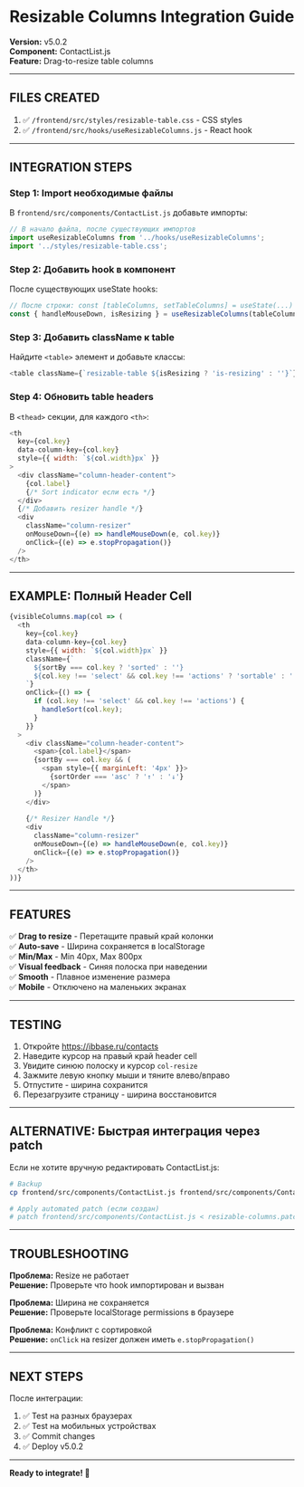 # Resizable Columns Integration Guide

**Version:** v5.0.2  
**Component:** ContactList.js  
**Feature:** Drag-to-resize table columns  

---

## FILES CREATED

1. ✅ `/frontend/src/styles/resizable-table.css` - CSS styles
2. ✅ `/frontend/src/hooks/useResizableColumns.js` - React hook

---

## INTEGRATION STEPS

### Step 1: Import необходимые файлы

В `frontend/src/components/ContactList.js` добавьте импорты:

```javascript
// В начало файла, после существующих импортов
import useResizableColumns from '../hooks/useResizableColumns';
import '../styles/resizable-table.css';
```

### Step 2: Добавить hook в компонент

После существующих useState hooks:

```javascript
// После строки: const [tableColumns, setTableColumns] = useState(...)
const { handleMouseDown, isResizing } = useResizableColumns(tableColumns, setTableColumns);
```

### Step 3: Добавить className к table

Найдите `<table>` элемент и добавьте классы:

```javascript
<table className={`resizable-table ${isResizing ? 'is-resizing' : ''}`}>
```

### Step 4: Обновить table headers

В `<thead>` секции, для каждого `<th>`:

```javascript
<th 
  key={col.key}
  data-column-key={col.key}
  style={{ width: `${col.width}px` }}
>
  <div className="column-header-content">
    {col.label}
    {/* Sort indicator если есть */}
  </div>
  {/* Добавить resizer handle */}
  <div 
    className="column-resizer"
    onMouseDown={(e) => handleMouseDown(e, col.key)}
    onClick={(e) => e.stopPropagation()}
  />
</th>
```

---

## EXAMPLE: Полный Header Cell

```javascript
{visibleColumns.map(col => (
  <th 
    key={col.key}
    data-column-key={col.key}
    style={{ width: `${col.width}px` }}
    className={`
      ${sortBy === col.key ? 'sorted' : ''}
      ${col.key !== 'select' && col.key !== 'actions' ? 'sortable' : ''}
    `}
    onClick={() => {
      if (col.key !== 'select' && col.key !== 'actions') {
        handleSort(col.key);
      }
    }}
  >
    <div className="column-header-content">
      <span>{col.label}</span>
      {sortBy === col.key && (
        <span style={{ marginLeft: '4px' }}>
          {sortOrder === 'asc' ? '↑' : '↓'}
        </span>
      )}
    </div>
    
    {/* Resizer Handle */}
    <div 
      className="column-resizer"
      onMouseDown={(e) => handleMouseDown(e, col.key)}
      onClick={(e) => e.stopPropagation()}
    />
  </th>
))}
```

---

## FEATURES

✅ **Drag to resize** - Перетащите правый край колонки  
✅ **Auto-save** - Ширина сохраняется в localStorage  
✅ **Min/Max** - Min 40px, Max 800px  
✅ **Visual feedback** - Синяя полоска при наведении  
✅ **Smooth** - Плавное изменение размера  
✅ **Mobile** - Отключено на маленьких экранах  

---

## TESTING

1. Откройте https://ibbase.ru/contacts
2. Наведите курсор на правый край header cell
3. Увидите синюю полоску и курсор `col-resize`
4. Зажмите левую кнопку мыши и тяните влево/вправо
5. Отпустите - ширина сохранится
6. Перезагрузите страницу - ширина восстановится

---

## ALTERNATIVE: Быстрая интеграция через patch

Если не хотите вручную редактировать ContactList.js:

```bash
# Backup
cp frontend/src/components/ContactList.js frontend/src/components/ContactList.js.backup

# Apply automated patch (если создан)
# patch frontend/src/components/ContactList.js < resizable-columns.patch
```

---

## TROUBLESHOOTING

**Проблема:** Resize не работает  
**Решение:** Проверьте что hook импортирован и вызван

**Проблема:** Ширина не сохраняется  
**Решение:** Проверьте localStorage permissions в браузере

**Проблема:** Конфликт с сортировкой  
**Решение:** `onClick` на resizer должен иметь `e.stopPropagation()`

---

## NEXT STEPS

После интеграции:
1. ✅ Test на разных браузерах
2. ✅ Test на мобильных устройствах
3. ✅ Commit changes
4. ✅ Deploy v5.0.2

---

**Ready to integrate! 🚀**
